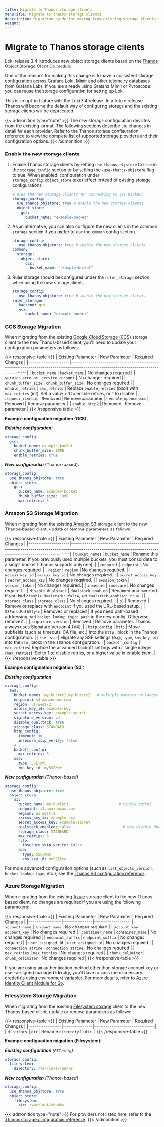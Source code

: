 ```yaml
---
title: Migrate to Thanos storage clients
menuTitle: Migrate to Thanos storage clients
description: Migration guide for moving from existing storage clients to Thanos storage clients.
weight: 
---
```

# Migrate to Thanos storage clients

Loki release 3.4 introduces new object storage clients based on the [Thanos Object Storage Client Go module](https://github.com/thanos-io/objstore).

One of the reasons for making this change is to have a consistent storage configuration across Grafana Loki, Mimir and other telemetry databases from Grafana Labs. If you are already using Grafana Mimir or Pyroscope, you can reuse the storage configuration for setting up Loki.

This is an opt-in feature with the Loki 3.4 release. In a future release, Thanos will become the default way of configuring storage and the existing storage clients will be deprecated.

{{< admonition type="note" >}}
The new storage configuration deviates from the existing format. The following sections describe the changes in detail for each provider.
Refer to the [Thanos storage configuration reference](https://grafana.com/docs/loki/<LOKI_VERSION>/configure/#thanos_object_store_config) to view the complete list of supported storage providers and their configuration options.
{{< /admonition >}}

### Enable the new storage clients

1. Enable Thanos storage clients by setting `use_thanos_objstore` to `true` in the `storage_config` section or by setting the `-use-thanos-objstore` flag to true. When enabled, configuration under `storage_config.object_store` takes effect instead of existing storage configurations.

   ```yaml
   # Uses the new storage clients for connecting to gcs backend
   storage_config:
     use_thanos_objstore: true # enable the new storage clients
     object_store:
       gcs:
         bucket_name: "example-bucket"
   ```

1. As an alternative, you can also configure the new clients in the common `storage` section if you prefer to use the `common` config section.

   ```yaml
   storage_config:
      use_thanos_objstore: true # enable the new storage clients
   common:
     storage:
       object_store:
         gcs:
           bucket_name: "example-bucket"
   ```

1. Ruler storage should be configured under the `ruler_storage` section when using the new storage clients.

   ```yaml
   storage_config:
      use_thanos_objstore: true # enable the new storage clients
   ruler_storage:
      backend: gcs
      gcs:
         bucket_name: "example-bucket"
   ```
### GCS Storage Migration

When migrating from the existing [Google Cloud Storage (GCS)](https://grafana.com/docs/loki/<LOKI_VERSION>/configure/#gcs_storage_config) storage client to the new Thanos-based client, you'll need to update your configuration parameters as follows:

{{< responsive-table >}}
| Existing Parameter    | New Parameter         | Required Changes                                                                                             |
|---------------------|-----------------------|--------------------------------------------------------------------------------------------------------------|
| `bucket_name`       | `bucket_name`         | No changes required                                                                                          |
| `service_account`   | `service_account`     | No changes required                                                                                          |
| `chunk_buffer_size` | `chunk_buffer_size`   | No changes required                                                                                          |
| `enable_retries`    | `max_retries`         | Replace `enable_retries` (bool) with `max_retries` (int). Set a value > 1 to enable retries, or 1 to disable |
| `request_timeout`   | Removed              | Remove parameter                                                                                             |
| `enable_opencensus` | Removed              | Remove parameter                                                                                             |
| `enable_http2`      | Removed              | Remove parameter                                                                                             |
{{< /responsive-table >}}

**Example configuration migration (GCS):**

_**Existing configuration:**_

```yaml
storage_config:
  gcs:
    bucket_name: example-bucket
    chunk_buffer_size: 10MB
    enable_retries: true
```

_**New configuration**_ (Thanos-based):

```yaml
storage_config:
  use_thanos_objstore: true
  object_store:
    gcs:
      bucket_name: example-bucket
      chunk_buffer_size: 10MB
      max_retries: 5
```

### Amazon S3 Storage Migration

When migrating from the existing [Amazon S3](https://grafana.com/docs/loki/<LOKI_VERSION>/configure/#aws_storage_config) storage client to the new Thanos-based client, update or remove parameters as follows:

{{< responsive-table >}}
| Existing Parameter    | New Parameter         | Required Changes                                                                                                                   |
|---------------------|-----------------------|------------------------------------------------------------------------------------------------------------------------------------|
| `bucket_names`      | `bucket_name`         | Rename this parameter. If you previously used multiple buckets, you must consolidate to a single bucket (Thanos supports only one). |
| `endpoint`          | `endpoint`            | No changes required.                                                                                                               |
| `region`            | `region`              | No changes required.                                                                                                               |
| `access_key_id`     | `access_key_id`       | No changes required.                                                                                                               |
| `secret_access_key` | `secret_access_key`   | No changes required.                                                                                                               |
| `session_token`     | `session_token`       | No changes required.                                                                                                               |
| `insecure`          | `insecure`            | No changes required.                                                                                                               |
| `disable_dualstack` | `dualstack_enabled`   | Renamed and inverted. If you had `disable_dualstack: false`, set `dualstack_enabled: true`.                                         |
| `storage_class`     | `storage_class`       | No changes required.                                                                                                               |
| `s3`                | Removed               | Remove or replace with `endpoint` if you used the URL-based setup.                                                                 |
| `S3ForcePathStyle`  | Removed or replaced   | If you need path-based addressing, set `bucket_lookup_type: path` in the new config. Otherwise, remove it.                         |
| `signature_version` | Removed               | Remove parameter. Thanos always uses Signature Version 4 (V4).                                                                     |
| `http_config`      | `http`       | Move subfields (such as timeouts, CA file, etc.) into the `http:` block in the Thanos configuration. |
| `sse`              | `sse`        | Migrate any SSE settings (e.g., `type`, `kms_key_id`) into the `sse:` block in the Thanos configuration. |
| `backoff_config`   | `max_retries`| Replace the advanced backoff settings with a single integer (`max_retries`). Set to 1 to disable retries, or a higher value to enable them. |
{{< /responsive-table >}}

**Example configuration migration (S3):**

_**Existing configuration**_

```yaml
storage_config:
  aws:
    bucket_names: my-bucket1,my-bucket2   # multiple buckets no longer supported
    endpoint: s3.amazonaws.com
    region: us-west-2
    access_key_id: example-key
    secret_access_key: example-secret
    signature_version: v4
    disable_dualstack: true
    storage_class: STANDARD
    http_config:
      timeout: 1m
      insecure_skip_verify: false
    # ...
    backoff_config:
      max_retries: 5
    sse:
      type: SSE-KMS
      kms_key_id: mySSEKey
```

_**New configuration** (Thanos-based)_

```yaml
storage_config:
  use_thanos_objstore: true
  object_store:
    s3:
      bucket_name: my-bucket1                       # single bucket
      endpoint: s3.amazonaws.com
      region: us-west-2
      access_key_id: example-key
      secret_access_key: example-secret
      dualstack_enabled: false                        # was disable_dualstack: true
      storage_class: STANDARD
      max_retries: 5
      http:
        insecure_skip_verify: false
      sse:
        type: SSE-KMS
        kms_key_id: mySSEKey
```

For more advanced configuration options (such as `list_objects_version`, `bucket_lookup_type`, etc.), see the [Thanos S3 configuration reference](https://grafana.com/docs/loki/<LOKI_VERSION>/configure/#thanos_object_store_config).

### Azure Storage Migration

When migrating from the existing [Azure](https://grafana.com/docs/loki/<LOKI_VERSION>/configure/#azure_storage_config) storage client to the new Thanos-based client, no changes are required if you are using the following parameters:

{{< responsive-table >}}
| Existing Parameter | New Parameter | Required Changes |
|-----------------|---------------|------------------|
| `account_name` | `account_name` | No changes required |
| `account_key` | `account_key` | No changes required |
| `container_name` | `container_name` | No changes required |
| `endpoint_suffix` | `endpoint_suffix` | No changes required |
| `user_assigned_id` | `user_assigned_id` | No changes required |
| `connection_string` | `connection_string` | No changes required |
| `max_retries` | `max_retries` | No changes required |
| `chunk_delimiter` | `chunk_delimiter` | No changes required |
{{< /responsive-table >}}

If you are using an authentication method other than storage account key or user-assigned managed identity, you'll have to pass the neccessary credetials using environment variables.
For more details, refer to [Azure Identity Client Module for Go](https://pkg.go.dev/github.com/Azure/azure-sdk-for-go/sdk/azidentity).

### Filesystem Storage Migration

When migrating from the existing [Filesystem storage](https://grafana.com/docs/loki/<LOKI_VERSION>/configure/#local_storage_config)
client to the new Thanos-based client, update or remove parameters as follows:

{{< responsive-table >}}
| Existing Parameter | New Parameter | Required Changes              |
|-----------------|---------------|-------------------------------|
| `directory`     | `dir`         | Rename `directory` to `dir`.  |
{{< /responsive-table >}}

**Example configuration migration (Filesystem):**

_**Existing configuration** (`FSConfig`)_

```yaml
storage_config:
  filesystem:
    directory: /var/loki/chunks
```

_**New configuration** (Thanos-based)_

```yaml
storage_config:
  use_thanos_objstore: true
  object_store:
    filesystem:
      dir: /var/loki/chunks
```

{{< admonition type="note" >}}
For providers not listed here, refer to the [Thanos storage configuration reference](https://grafana.com/docs/loki/<LOKI_VERSION>/configure/#thanos_object_store_config).
{{< /admonition >}}